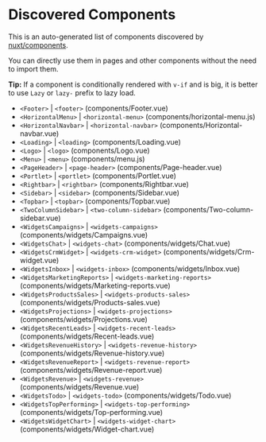 # Discovered Components

This is an auto-generated list of components discovered by [nuxt/components](https://github.com/nuxt/components).

You can directly use them in pages and other components without the need to import them.

**Tip:** If a component is conditionally rendered with `v-if` and is big, it is better to use `Lazy` or `lazy-` prefix to lazy load.

- `<Footer>` | `<footer>` (components/Footer.vue)
- `<HorizontalMenu>` | `<horizontal-menu>` (components/horizontal-menu.js)
- `<HorizontalNavbar>` | `<horizontal-navbar>` (components/Horizontal-navbar.vue)
- `<Loading>` | `<loading>` (components/Loading.vue)
- `<Logo>` | `<logo>` (components/Logo.vue)
- `<Menu>` | `<menu>` (components/menu.js)
- `<PageHeader>` | `<page-header>` (components/Page-header.vue)
- `<Portlet>` | `<portlet>` (components/Portlet.vue)
- `<Rightbar>` | `<rightbar>` (components/Rightbar.vue)
- `<Sidebar>` | `<sidebar>` (components/Sidebar.vue)
- `<Topbar>` | `<topbar>` (components/Topbar.vue)
- `<TwoColumnSidebar>` | `<two-column-sidebar>` (components/Two-column-sidebar.vue)
- `<WidgetsCampaigns>` | `<widgets-campaigns>` (components/widgets/Campaigns.vue)
- `<WidgetsChat>` | `<widgets-chat>` (components/widgets/Chat.vue)
- `<WidgetsCrmWidget>` | `<widgets-crm-widget>` (components/widgets/Crm-widget.vue)
- `<WidgetsInbox>` | `<widgets-inbox>` (components/widgets/Inbox.vue)
- `<WidgetsMarketingReports>` | `<widgets-marketing-reports>` (components/widgets/Marketing-reports.vue)
- `<WidgetsProductsSales>` | `<widgets-products-sales>` (components/widgets/Products-sales.vue)
- `<WidgetsProjections>` | `<widgets-projections>` (components/widgets/Projections.vue)
- `<WidgetsRecentLeads>` | `<widgets-recent-leads>` (components/widgets/Recent-leads.vue)
- `<WidgetsRevenueHistory>` | `<widgets-revenue-history>` (components/widgets/Revenue-history.vue)
- `<WidgetsRevenueReport>` | `<widgets-revenue-report>` (components/widgets/Revenue-report.vue)
- `<WidgetsRevenue>` | `<widgets-revenue>` (components/widgets/Revenue.vue)
- `<WidgetsTodo>` | `<widgets-todo>` (components/widgets/Todo.vue)
- `<WidgetsTopPerforming>` | `<widgets-top-performing>` (components/widgets/Top-performing.vue)
- `<WidgetsWidgetChart>` | `<widgets-widget-chart>` (components/widgets/Widget-chart.vue)
